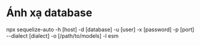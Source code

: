 # Ánh xạ database

npx sequelize-auto -h [host] -d [database] -u [user] -x [password] -p [port]  --dialect [dialect] -o [/path/to/models] -l esm
